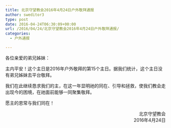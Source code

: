 ```yaml
---
title: 北京守望教会2016年4月24日户外敬拜通报
author: sweditor3
type: post
date: 2016-04-24T06:30:09+00:00
url: /2016/04/24/北京守望教会2016年4月24日户外敬拜通报/
categories:
  - 户外通报

---
```

各位亲爱的弟兄姊妹： 

主内平安！这个主日是2016年户外敬拜的第15个主日。据我们统计，这个主日没有弟兄姊妹去平台敬拜。 

我们在此继续恳求我们的主，在这一年显明祂的同在、引导和拯救，使我们教会走出现今的困境，在祂面前能够一同聚集敬拜。 

愿主的恩常与我们同在！ 

<p style="text-align: right;">
  北京守望教会<br /> 2016年4月24日
</p>